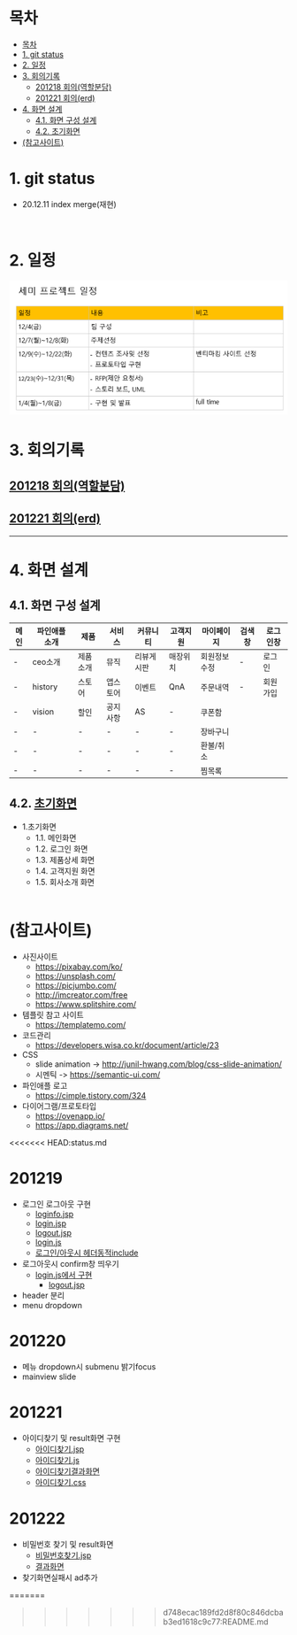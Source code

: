 # 목차


- [목차](#목차)
- [1. git status](#1-git-status)
- [2. 일정](#2-일정)
- [3. 회의기록](#3-회의기록)
  - [201218 회의(역할분담)](#201218-회의역할분담)
  - [201221 회의(erd)](#201221-회의erd)
- [4. 화면 설계](#4-화면-설계)
  - [4.1. 화면 구성 설계](#41-화면-구성-설계)
  - [4.2. 초기화면](#42-초기화면)
- [(참고사이트)](#참고사이트)



# 1. git status
- 20.12.11 index merge(재현)


<br>

# 2. 일정
<img src="related/img/semitable.png"/>
<br>

# 3. 회의기록
## [201218 회의(역할분담)](related/설계/201218.md)
## [201221 회의(erd)](related/회의/201221.md)
<hr>

# 4. 화면 설계
## 4.1. 화면 구성 설계
|메인|파인애플 소개|제품|서비스|커뮤니티|고객지원|마이페이지|검색창|로그인창|
|---|-----|-----|---|---|---|---|---|---|
|-|ceo소개|제품소개|뮤직|리뷰게시판|매장위치|회원정보수정|-|로그인|
|-|history|스토어|앱스토어|이벤트|QnA|주문내역|-|회원가입|
|-|vision|할인|공지사항|AS|-|쿠폰함|
|-|-|-|-|-|-|장바구니
|-|-|-|-|-|-|환불/취소
|-|-|-|-|-|-|찜목록

## 4.2. [초기화면](related/설계/201216.md)
- 1.초기화면
  - 1.1. 메인화면
  - 1.2. 로그인 화면
  - 1.3. 제품상세 화면
  - 1.4. 고객지원 화면
  - 1.5. 회사소개 화면
  <br>
  
# (참고사이트)
- 사진사이트
  - https://pixabay.com/ko/
  - https://unsplash.com/
  - https://picjumbo.com/
  - http://imcreator.com/free
  - https://www.splitshire.com/
- 템플릿 참고 사이트
  - https://templatemo.com/
- 코드관리
  - https://developers.wisa.co.kr/document/article/23
- CSS
  - slide animation -> http://junil-hwang.com/blog/css-slide-animation/
  - 시멘틱 -> https://semantic-ui.com/
- 파인애플 로고
  - https://cimple.tistory.com/324
- 다이어그램/프로토타입
  - https://ovenapp.io/
  - https://app.diagrams.net/

<<<<<<< HEAD:status.md
# 201219
- 로그인 로그아웃 구현
  - [loginfo.jsp](Semi/WebContent/login/loginfo.jsp)
  - [login.jsp](Semi/WebContent/login/login.jsp)
  - [logout.jsp](Semi/WebContent/login/logout.jsp)
  - [login.js](Semi/WebContent/js/login.js)
  - [로그인/아웃시 헤더동적include](Semi/WebContent/index.jsp)
- 로그아웃시 confirm창 띄우기
  - [login.js에서 구현](Semi/WebContent/js/login.js)
    - [logout.jsp](Semi/WebContent/login/logout.jsp)
- header 분리
- menu dropdown 

# 201220 
- 메뉴 dropdown시 submenu 밝기focus
- mainview slide 

# 201221
- 아이디찾기 및 result화면 구현
  - [아이디찾기.jsp](Semi/WebContent/login/findId.jsp)
  - [아이디찾기.js](Semi/WebContent/js/findinfo.js)
  - [아이디찾기결과화면](Semi/WebContent/login/findIdResult.jsp)
  - [아이디찾기.css](Semi/WebContent/css/findinfo.css)

# 201222
- 비밀번호 찾기 및 result화면 
  - [비밀번호찾기.jsp](Semi/WebContent/login/findPw.jsp)
  - [결과화면](Semi/WebContent/login/findPwResult.jsp)
- 찾기화면실패시 ad추가
  
=======
>>>>>>> d748ecac189fd2d8f80c846dcbab3ed1618c9c77:README.md
